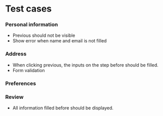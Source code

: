 # Test cases

### Personal information

- Previous should not be visible
- Show error when name and email is not filled

### Address

- When clicking previous, the inputs on the step before should be filled.
- Form validation

### Preferences

### Review

- All information filled before should be displayed.
